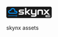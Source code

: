 [![skynx.com](https://github.com/skynx-io/assets/blob/HEAD/images/logo/skynx-logo_black_120x30.png)](https://skynx.com)

skynx assets
